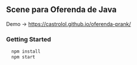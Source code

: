 ## Scene para Oferenda de Java

Demo -> https://castrolol.github.io/oferenda-prank/


### Getting Started
```sh
  npm install
  npm start
```